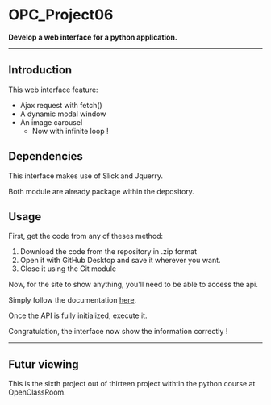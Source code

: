 # OPC_Project06

**Develop a web interface for a python application.**

---
## Introduction

This web interface feature:
* Ajax request with fetch()
* A dynamic modal window
* An image carousel
    * Now with infinite loop !


## Dependencies

This interface makes use of Slick and Jquerry.

Both module are already package within the depository.


## Usage

First, get the code from any of theses method: 
1. Download the code from the repository in .zip format
2. Open it with GitHub Desktop and save it wherever you want.
3. Close it using the Git module

Now, for the site to show anything, you'll need to be able to access the api.

Simply follow the documentation [here](https://github.com/OpenClassrooms-Student-Center/OCMovies-API-EN-FR).

Once the API is fully initialized, execute it.

Congratulation, the interface now show the information correctly !

---
## Futur viewing

This is the sixth project out of thirteen project withtin the python course at OpenClassRoom.